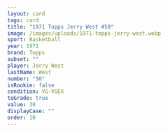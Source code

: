 ```yaml
---
layout: card
tags: card
title: "1971 Topps Jerry West #50"
image: /images/uploads/1971-topps-jerry-west.webp
sport: Basketball
year: 1971
brand: Topps
subset: ""
player: Jerry West
lastName: West
number: "50"
isRookie: false
condition: VG-VGEX
toGrade: true
value: 30
displayCase: ""
order: 10
---
```

